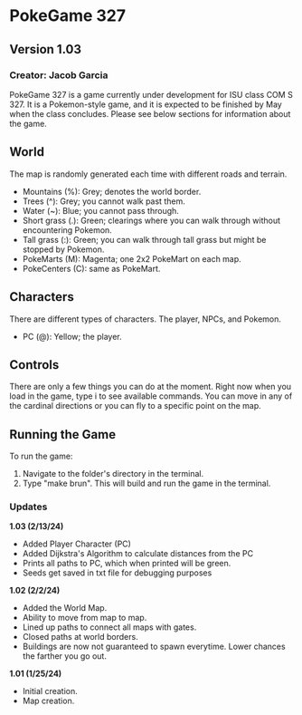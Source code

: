 # PokeGame 327
## Version 1.03
### Creator: Jacob Garcia

PokeGame 327 is a game currently under development for ISU class COM S 327. It is a Pokemon-style game, and it is expected to be finished by May when the class concludes. Please see below sections for information about the game.

## World

The map is randomly generated each time with different roads and terrain.

- Mountains (%): Grey; denotes the world border.
- Trees (^): Grey; you cannot walk past them.
- Water (~): Blue; you cannot pass through.
- Short grass (.): Green; clearings where you can walk through without encountering Pokemon.
- Tall grass (:): Green; you can walk through tall grass but might be stopped by Pokemon.
- PokeMarts (M): Magenta; one 2x2 PokeMart on each map.
- PokeCenters (C): same as PokeMart.

## Characters 

There are different types of characters. The player, NPCs, and Pokemon.

- PC (@): Yellow; the player.

## Controls 

There are only a few things you can do at the moment. Right now when you load in the game, type i to see available commands.
You can move in any of the cardinal directions or you can fly to a specific point on the map. 

## Running the Game

To run the game:

1. Navigate to the folder's directory in the terminal.
2. Type "make brun". This will build and run the game in the terminal.

### Updates

**1.03 (2/13/24)**
- Added Player Character (PC)
- Added Dijkstra's Algorithm to calculate distances from the PC
- Prints all paths to PC, which when printed will be green. 
- Seeds get saved in txt file for debugging purposes

**1.02 (2/2/24)**
- Added the World Map.
- Ability to move from map to map.
- Lined up paths to connect all maps with gates. 
- Closed paths at world borders. 
- Buildings are now not guaranteed to spawn everytime. Lower chances the farther you go out. 

**1.01 (1/25/24)**
- Initial creation.
- Map creation.